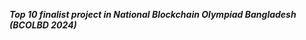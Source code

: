 ***************Top 10 finalist project in National Blockchain Olympiad Bangladesh (BCOLBD 2024)***************
